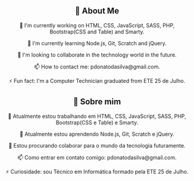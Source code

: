 <div style="text-align: center;">
    <h2>👋 About Me</h2>
    <p>🔭 I'm currently working on HTML, CSS, JavaScript, SASS, PHP, Bootstrap(CSS and Table) and Smarty.</p>
    <p>🌱 I'm currently learning Node.js, Git, Scratch and jQuery.</p>
    <p>👯 I'm looking to collaborate in the technology world in the future.</p>
    <p>📫 How to contact me: pdonatodasilva@gmail.com.</p>
    <p>⚡ Fun fact: I'm a Computer Technician graduated from ETE 25 de Julho.</p>
</div>
  
  <div style="text-align: center;">
    <h2>👋 Sobre mim</h2>
    <p>🔭 Atualmente estou trabalhando em HTML, CSS, JavaScript, SASS, PHP, Bootstrap(CSS e Table) e Smarty.</p>
    <p>🌱 Atualmente estou aprendendo Node.js, Git, Scratch e jQuery.</p>
    <p>👯 Estou procurando colaborar para o mundo da tecnologia futuramente.</p>
    <p>📫 Como entrar em contato comigo: pdonatodasilva@gmail.com.</p>
    <p>⚡ Curiosidade: sou Técnico em Informática formado pela ETE 25 de Julho.</p>
  </div>
</div>
